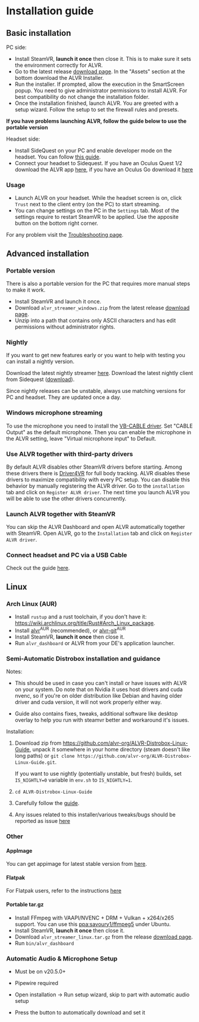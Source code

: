 # Installation guide

## Basic installation

PC side:

* Install SteamVR, **launch it once** then close it. This is to make sure it sets the environment correctly for ALVR.
* Go to the latest release [download page](https://github.com/alvr-org/ALVR/releases/latest). In the "Assets" section at the bottom download the ALVR Installer.
* Run the installer. If prompted, allow the execution in the SmartScreen popup. You need to give administrator permissions to install ALVR. For best compatibility do not change the installation folder.
* Once the installation finished, launch ALVR. You are greeted with a setup wizard. Follow the setup to set the firewall rules and presets.

**If you have problems launching ALVR, follow the guide below to use the portable version**

Headset side:

* Install SideQuest on your PC and enable developer mode on the headset. You can follow [this guide](https://sidequestvr.com/setup-howto).
* Connect your headset to Sidequest. If you have an Oculus Quest 1/2 download the ALVR app [here](https://sidequestvr.com/app/9), if you have an Oculus Go download it [here](https://sidequestvr.com/app/2658)

### Usage

* Launch ALVR on your headset. While the headset screen is on, click `Trust` next to the client entry (on the PC) to start streaming.
* You can change settings on the PC in the `Settings` tab. Most of the settings require to restart SteamVR to be applied. Use the apposite button on the bottom right corner.

For any problem visit the [Troubleshooting page](https://github.com/alvr-org/ALVR/wiki/Troubleshooting).

## Advanced installation

### Portable version

There is also a portable version for the PC that requires more manual steps to make it work.

* Install SteamVR and launch it once.
* Download `alvr_streamer_windows.zip` from the latest release [download page](https://github.com/alvr-org/ALVR/releases/latest).
* Unzip into a path that contains only ASCII characters and has edit permissions without administrator rights.

### Nightly

If you want to get new features early or you want to help with testing you can install a nightly version.

Download the latest nightly streamer [here](https://github.com/alvr-org/ALVR-nightly/releases/latest). Download the latest nightly client from Sidequest ([download](https://sidequestvr.com/app/2281)).

Since nightly releases can be unstable, always use matching versions for PC and headset. They are updated once a day.

### Windows microphone streaming

To use the microphone you need to install the [VB-CABLE driver](https://vb-audio.com/Cable/). Set "CABLE Output" as the default microphone. Then you can enable the microphone in the ALVR setting, leave "Virtual microphone input" to Default.

### Use ALVR together with third-party drivers

By default ALVR disables other SteamVR drivers before starting. Among these drivers there is [Driver4VR](https://www.driver4vr.com/) for full body tracking. ALVR disables these drivers to maximize compatibility with every PC setup. You can disable this behavior by manually registering the ALVR driver. Go to the `installation` tab and click on `Register ALVR driver`. The next time you launch ALVR you will be able to use the other drivers concurrently.

### Launch ALVR together with SteamVR

You can skip the ALVR Dashboard and open ALVR automatically together with SteamVR. Open ALVR, go to the `Installation` tab and click on `Register ALVR driver`.

### Connect headset and PC via a USB Cable

Check out the guide [here](https://github.com/alvr-org/ALVR/wiki/Using-ALVR-through-a-USB-connection).

## Linux

### Arch Linux (AUR)

* Install `rustup` and a rust toolchain, if you don't have it: <https://wiki.archlinux.org/title/Rust#Arch_Linux_package>.
* Install [alvr](https://aur.archlinux.org/packages/alvr)<sup>AUR</sup> (recommended), or [alvr-git](https://aur.archlinux.org/packages/alvr-git)<sup>AUR</sup>
* Install SteamVR, **launch it once** then close it.
* Run `alvr_dashboard` or ALVR from your DE's application launcher.

### Semi-Automatic Distrobox installation and guidance

Notes:

* This should be used in case you can't install or have issues with ALVR on your system. Do note that on Nvidia it uses host drivers and cuda nvenc, so if you're on older distribution like Debian and having older driver and cuda version, it will not work properly either way.

* Guide also contains fixes, tweaks, additional software like desktop overlay to help you run with steamvr better and workaround it's issues.

Installation:

1. Download zip from https://github.com/alvr-org/ALVR-Distrobox-Linux-Guide, unpack it somewhere in your home directory (steam doesn't like long paths) or `git clone https://github.com/alvr-org/ALVR-Distrobox-Linux-Guide.git`.
   
   If you want to use nightly (potentially unstable, but fresh) builds, set `IS_NIGHTLY=0` variable in `env.sh` to `IS_NIGHTLY=1`.

2. `cd ALVR-Distrobox-Linux-Guide`

3. Carefully follow the [guide](ALVR-in-distrobox.md).

4. Any issues related to this installer/various tweaks/bugs should be reported as issue [here](https://github.com/alvr-org/ALVR-Distrobox-Linux-Guide/issues)

### Other

#### AppImage

You can get appimage for latest stable version from [here](https://github.com/alvr-org/ALVR/releases/latest).

#### Flatpak

For Flatpak users, refer to the instructions [here](https://github.com/alvr-org/ALVR/wiki/Flatpak)

#### Portable tar.gz

* Install FFmpeg with VAAPI/NVENC + DRM + Vulkan + x264/x265 support. You can use this [ppa:savoury1/ffmpeg5](https://launchpad.net/~savoury1/+archive/ubuntu/ffmpeg5) under Ubuntu.
* Install SteamVR, **launch it once** then close it.
* Download `alvr_streamer_linux.tar.gz` from the release [download page](https://github.com/alvr-org/ALVR/releases/latest).
* Run `bin/alvr_dashboard`

### Automatic Audio & Microphone Setup

* Must be on v20.5.0+

* Pipewire required

* Open installation -> Run setup wizard, skip to part with automatic audio setup

* Press the button to automatically download and set it
